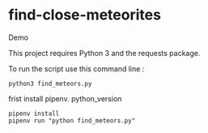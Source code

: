 # find-close-meteorites
Demo

This project requires Python 3 and the requests package.

To run the script use this command line :

`python3 find_meteors.py`

frist install pipenv. python_version

```
pipenv install
pipenv run "python find_meteors.py"
```
